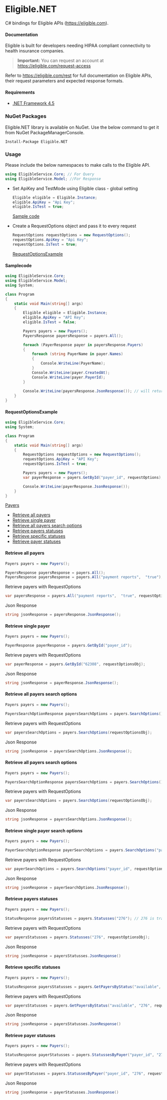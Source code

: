Eligible.NET
===================
C# bindings for Eligible APIs (https://eligible.com). 

#### Documentation
Eligible is built for developers needing HIPAA compliant connectivity to health insurance companies.
> **Important:** You can request an account at https://eligible.com/request-access

Refer to https://eligible.com/rest for full documentation on Eligible APIs, their request parameters and expected response formats.

#### Requirements
* [.NET Framework 4.5](http://www.microsoft.com/en-us/download/details.aspx?id=30653)

### NuGet Packages
Eligible.NET library is available on NuGet. Use the below command to get it from NuGet PackageManagerConsole.

	Install-Package Eligible.NET

### Usage
Please include the below namespaces to make calls to the Eligible API. 
```cs
using EligibleService.Core; // For Query
using EligibleService.Model; //For Response
```
-  Set ApiKey and TestMode using Eligible class - global setting
	```cs
	Eligible eligible = Eligible.Instance;
	eligible.ApiKey = "Api Key";
	eligible.IsTest = true;
	```
	[Sample code](#Samplecode)
	
- Create a RequestOptions object and pass it to every request
	```cs
	RequestOptions requestOptions = new RequestOptions();
	requestOptions.ApiKey = "Api Key";
	requestOptions.IsTest = true;
	```
	[RequestOptionsExample](#RequestOptionsExample)
	
#### Samplecode
```cs
using EligibleService.Core;
using EligibleService.Model;
using System;

class Program
{
    static void Main(string[] args)
    {
        Eligible eligible = Eligible.Instance;
        eligible.ApiKey = "API Key";
        eligible.IsTest = false;

        Payers payers = new Payers();
        PayersResponse payersResponse = payers.All();

        foreach (PayerResponse payer in payersResponse.Payers)
        {
            foreach (string PayerName in payer.Names)
            {
                Console.WriteLine(PayerName);
            }
            Console.WriteLine(payer.CreatedAt);
            Console.WriteLine(payer.PayerId);
        }
        
        Console.WriteLine(payersResponse.JsonResponse()); // will return json response
    }
}
```
#### RequestOptionsExample
```cs
using EligibleService.Core;
using System;

class Program
{
    static void Main(string[] args)
    {
        RequestOptions requestOptions = new RequestOptions();
        requestOptions.ApiKey = "API Key";
        requestOptions.IsTest = true;

        Payers payers = new Payers();
        var payerResponse = payers.GetById("payer_id", requestOptions);

        Console.WriteLine(payerResponse.JsonResponse());
    }
}
```
[Payers](#Payers)
  * [Retrieve all payers](#Retrieve-all-payers)
  * [Retrieve single payer](#Retrieve-single-payer)
  * [Retrieve all payers search options](#Retrieve-all-payers-search-options)
  * [Retrieve payers statuses](#Retrieve-payers-statuses)
  * [Retrieve specific statuses](#Retrieve-specific-statuses)
  * [Retrieve payer statuses](#Retrieve-payer-statuses)
#### Retrieve all payers
```cs
Payers payers = new Payers();

PayersResponse payersResponse = payers.All();
PayersResponse payersResponse = payers.All("payment reports",  "true");
```
Retrieve payers with RequestOptions
```cs
var payersResponse = payers.All("payment reports",  "true", requestOptionsObj);
```
Json Response
```cs
string jsonResponse = payersResponse.JsonResponse();
```
#### Retrieve single payer
```cs
Payers payers = new Payers();

PayerResponse payerResponse = payers.GetById("payer_id");
```
Retrieve payers with RequestOptions
```cs
var payerResponse = payers.GetById("62308", requestOptionsObj);
```
Json Response
```cs
string jsonResponse = payerResponse.JsonResponse();
```
#### Retrieve all payers search options
```cs
Payers payers = new Payers();

PayersSearchOptionResponse payersSearchOptions = payers.SearchOptions();
```
Retrieve payers with RequestOptions
```cs
var payersSearchOptions = payers.SearchOptions(requestOptionsObj);

```
Json Response
```cs
string jsonResponse = payersSearchOptions.JsonResponse();
```

#### Retrieve all payers search options
```cs
Payers payers = new Payers();

PayersSearchOptionResponse payersSearchOptions = payers.SearchOptions();
```
Retrieve payers with RequestOptions
```cs
var payersSearchOptions = payers.SearchOptions(requestOptionsObj);

```
Json Response
```cs
string jsonResponse = payersSearchOptions.JsonResponse();
```
#### Retrieve single payer search options
```cs
Payers payers = new Payers();

PayerSearchOptionResponse payerSearchOptions = payers.SearchOptions("payer_id");
```
Retrieve payers with RequestOptions
```cs
var payerSearchOptions = payers.SearchOptions("payer_id", requestOptionsObj);

```
Json Response
```cs
string jsonResponse = payerSearchOptions.JsonResponse();
```
#### Retrieve payers statuses 
```cs
Payers payers = new Payers();

StatusResponse payersStatusses = payers.Statusses("276"); // 276 is transaction_type and it is optional param
```
Retrieve payers with RequestOptions
```cs
var payersStatusses = payers.Statusses("276", requestOptionsObj);

```
Json Response
```cs
string jsonResponse = payersStatusses.JsonResponse()
```

#### Retrieve specific statuses
```cs
Payers payers = new Payers();

StatusResponse payersStatusses = payers.GetPayersByStatus("available", "276");
```
Retrieve payers with RequestOptions
```cs
var payersStatusses = payers.GetPayersByStatus("available", "276", requestOptionsObj);

```
Json Response
```cs
string jsonResponse = payersStatusses.JsonResponse()
```

#### Retrieve payer statuses
```cs
Payers payers = new Payers();

StatusResponse payerStatusses = payers.StatussesByPayer("payer_id", "276");
```
Retrieve payers with RequestOptions
```cs
var payerStatusses = payers.StatussesByPayer("payer_id", "276", requestOptionsObj);

```
Json Response
```cs
string jsonResponse = payerStatusses.JsonResponse()
```